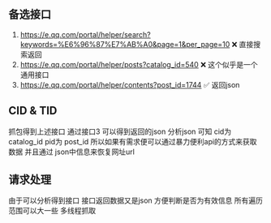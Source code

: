 ## 备选接口
1. https://e.qq.com/portal/helper/search?keywords=%E6%96%87%E7%AB%A0&page=1&per_page=10   ❌ 直接搜索返回
2. https://e.qq.com/portal/helper/posts?catalog_id=540 ❌ 这个似乎是一个通用接口  
3. https://e.qq.com/portal/helper/contents?post_id=1744 ✅ 返回json


## CID & TID
抓包得到上述接口 通过接口3 可以得到返回的json 分析json 可知 cid为catalog_id  pid为 post_id 所以如果有需求便可以通过暴力便利api的方式来获取 数据 并且通过 json中信息来恢复网址url

## 请求处理
由于可以分析得到接口 接口返回数据又是json 方便判断是否为有效信息 所有遍历范围可以大一些  多线程抓取 





